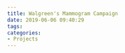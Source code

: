 ```yaml
---
title: Walgreen's Mammogram Campaign
date: 2019-06-06 09:40:29
tags:
categories:
- Projects
---
```

